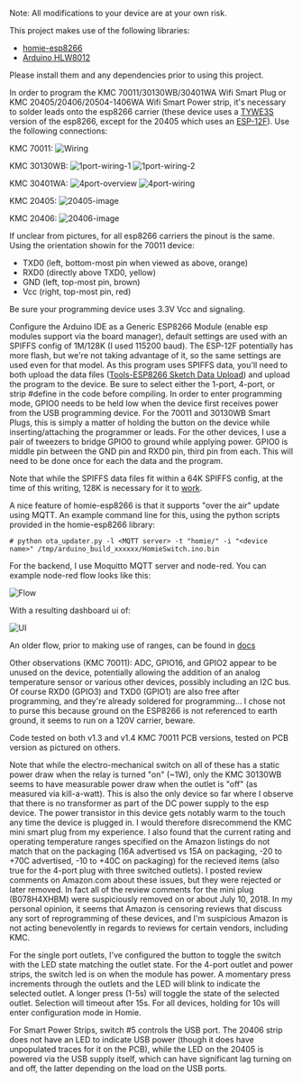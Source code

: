 Note: All modifications to your device are at your own risk.

This project makes use of the following libraries:

 * [homie-esp8266][1]
 * [Arduino HLW8012][2]

Please install them and any dependencies prior to using this project.

In order to program the KMC 70011/30130WB/30401WA Wifi Smart Plug or
KMC 20405/20406/20504-1406WA Wifi Smart Power strip, it's necessary to
solder leads onto the esp8266 carrier (these device uses a [TYWE3S][3]
version of the esp8266, except for the 20405 which uses an
[ESP-12F][4]).  Use the following connections:

KMC 70011:
![Wiring](/docs/wiring.jpg)

KMC 30130WB:
![1port-wiring-1](/docs/1port-wiring-1.jpg)
![1port-wiring-2](/docs/1port-wiring-2.jpg)

KMC 30401WA:
![4port-overview](/docs/4port-overview.jpg)
![4port-wiring](/docs/4port-wiring.jpg)

KMC 20405:
![20405-image](/docs/20405.jpg)

KMC 20406:
![20406-image](/docs/20406.jpg)

If unclear from pictures, for all esp8266 carriers the pinout is the
same.  Using the orientation showin for the 70011 device:

 * TXD0 (left, bottom-most pin when viewed as above, orange)
 * RXD0 (directly above TXD0, yellow)
 * GND (left, top-most pin, brown)
 * Vcc (right, top-most pin, red)

Be sure your programming device uses 3.3V Vcc and signaling.

Configure the Arduino IDE as a Generic ESP8266 Module (enable esp
modules support via the board manager), default settings are used with
an SPIFFS config of 1M/128K (I used 115200 baud).  The ESP-12F
potentially has more flash, but we're not taking advantage of it, so
the same settings are used even for that model.  As this program uses
SPIFFS data, you'll need to both upload the data files
([Tools-ESP8266 Sketch Data Upload][5]) and upload the program to the
device.  Be sure to select either the 1-port, 4-port, or strip #define
in the code before compiling.  In order to enter programming mode,
GPIO0 needs to be held low when the device first receives power from
the USB programming device.  For the 70011 and 30130WB Smart Plugs,
this is simply a matter of holding the button on the device while
inserting/attaching the programmer or leads.  For the other devices,
I use a pair of tweezers to bridge GPIO0 to ground while applying
power.  GPIO0 is middle pin between the GND pin and RXD0 pin, third
pin from each.  This will need to be done once for each the data and
the program.

Note that while the SPIFFS data files fit within a 64K SPIFFS config,
at the time of this writing, 128K is necessary for it to [work][6].

A nice feature of homie-esp8266 is that it supports "over the air"
update using MQTT.  An example command line for this, using the
python scripts provided in the homie-esp8266 library:

```
# python ota_updater.py -l <MQTT server> -t "homie/" -i "<device name>" /tmp/arduino_build_xxxxxx/HomieSwitch.ino.bin
```

For the backend, I use Moquitto MQTT server and node-red.  You can
example node-red flow looks like this:

![Flow](/docs/node-red-editor.png)

With a resulting dashboard ui of:

![UI](/docs/node-red-ui.jpg)

An older flow, prior to making use of ranges, can be found in [docs](/docs/node-red.json)

Other observations (KMC 70011): ADC, GPIO16, and GPIO2 appear to be
unused on the device, potentially allowing the addition of an analog
temperature sensor or various other devices, possibly including an I2C
bus.  Of course RXD0 (GPIO3) and TXD0 (GPIO1) are also free after
programming, and they're already soldered for programming...  I chose
not to purse this because ground on the ESP8266 is not referenced to
earth ground, it seems to run on a 120V carrier, beware.

Code tested on both v1.3 and v1.4 KMC 70011 PCB versions, tested on
PCB version as pictured on others.

Note that while the electro-mechanical switch on all of these has a
static power draw when the relay is turned "on" (~1W), only the KMC
30130WB seems to have measurable power draw when the outlet is "off"
(as measured via kill-a-watt).  This is also the only device so far
where I observe that there is no transformer as part of the DC power
supply to the esp device.  The power transistor in this device gets
notably warm to the touch any time the device is plugged in.  I would
therefore disrecommend the KMC mini smart plug from my experience.
I also found that the current rating and operating temperature ranges
specified on the Amazon listings do not match that on the packaging
(16A advertised vs 15A on packaging, -20 to +70C advertised, -10 to
+40C on packaging) for the recieved items (also true for the 4-port
plug with three switched outlets).  I posted review comments on
Amazon.com about these issues, but they were rejected or later
removed.  In fact all of the review comments for the mini plug
(B078H4XHBM) were suspiciously removed on or about July 10, 2018.
In my personal opinion, it seems that Amazon is censoring reviews
that discuss any sort of reprogramming of these devices, and I'm
suspicious Amazon is not acting benevolently in regards to reviews
for certain vendors, including KMC.

For the single port outlets, I've configured the button to toggle the
switch with the LED state matching the outlet state.  For the 4-port
outlet and power strips, the switch led is on when the module has
power.  A momentary press increments through the outlets and the LED
will blink to indicate the selected outlet.  A longer press (1-5s)
will toggle the state of the selected outlet.  Selection will timeout
after 15s.  For all devices, holding for 10s will enter configuration
mode in Homie.

For Smart Power Strips, switch #5 controls the USB port.  The 20406
strip does not have an LED to indicate USB power (though it does have
unpopulated traces for it on the PCB), while the LED on the 20405 is
powered via the USB supply itself, which can have significant lag
turning on and off, the latter depending on the load on the USB ports.

[1]:https://github.com/marvinroger/homie-esp8266
[2]:https://bitbucket.org/xoseperez/hlw8012
[3]:https://docs.tuya.com/en/hardware/WiFi-module/wifi-e3s-module.html
[4]:https://www.elecrow.com/download/ESP-12F.pdf
[5]:http://esp8266.github.io/Arduino/versions/2.0.0/doc/filesystem.html#uploading-files-to-file-system
[6]:https://github.com/marvinroger/homie-esp8266/issues/469
